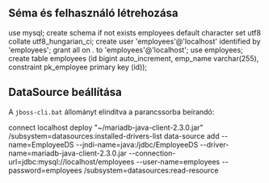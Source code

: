 ## Séma és felhasználó létrehozása

use mysql;
create schema if not exists employees default character set utf8 collate utf8_hungarian_ci;
create user 'employees'@'localhost' identified by 'employees';
grant all on *.* to 'employees'@'localhost';
use employees;
create table employees (id bigint auto_increment, emp_name varchar(255),
      constraint pk_employee primary key (id));

## DataSource beállítása

A `jboss-cli.bat` állományt elindítva a parancssorba beírandó:

connect localhost
deploy "~/mariadb-java-client-2.3.0.jar"
/subsystem=datasources:installed-drivers-list
data-source add --name=EmployeeDS --jndi-name=java:/jdbc/EmployeeDS --driver-name=mariadb-java-client-2.3.0.jar --connection-url=jdbc:mysql://localhost/employees --user-name=employees --password=employees
/subsystem=datasources:read-resource
